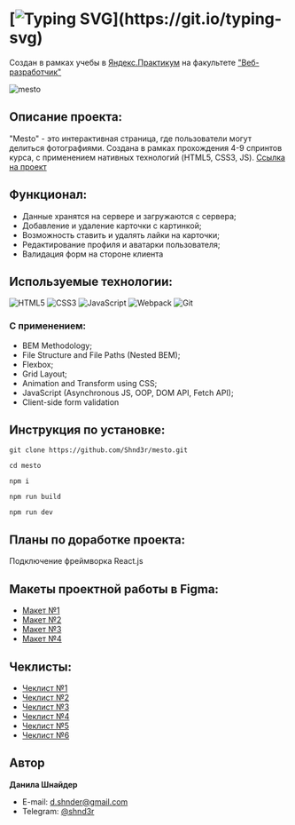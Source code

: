 # [![Typing SVG](https://readme-typing-svg.demolab.com?font=Fira+Code&size=30&pause=1000&width=435&lines=Проект:+"Mesto")](https://git.io/typing-svg)
Создан в рамках учебы в [Яндекс.Практикум](https://practicum.yandex.ru/) на факультете ["Веб-разработчик"](https://practicum.yandex.ru/web/)

![mesto](https://github.com/ShnaiderDanila/mesto/assets/116545792/dd7820e6-2f25-4324-bceb-1c8b58348572)

## Описание проекта:
"Mesto" - это интерактивная страница, где пользователи могут делиться фотографиями. Создана в рамках прохождения 4-9 спринтов курса, с применением нативных технологий (HTML5, CSS3, JS).
[Ссылка на проект](https://shnaiderdanila.github.io/mesto/) 

## Функционал:
* Данные хранятся на сервере и загружаются с сервера;
* Добавление и удаление карточки с картинкой;
* Возможность ставить и удалять лайки на карточки;
* Редактирование профиля и аватарки пользователя;
* Валидация форм на стороне клиента

## Используемые технологии:
![HTML5](https://img.shields.io/badge/html5-%23E34F26.svg?style=for-the-badge&logo=html5&logoColor=white) 
![CSS3](https://img.shields.io/badge/css3-%231572B6.svg?style=for-the-badge&logo=css3&logoColor=white)
![JavaScript](https://img.shields.io/badge/javascript-%23323330.svg?style=for-the-badge&logo=javascript&logoColor=%23F7DF1E)
![Webpack](https://img.shields.io/badge/webpack-%238DD6F9.svg?style=for-the-badge&logo=webpack&logoColor=black)
![Git](https://img.shields.io/badge/git-%23F05033.svg?style=for-the-badge&logo=git&logoColor=white)

### С применением:
* BEM Methodology;
* File Structure and File Paths (Nested BEM);
* Flexbox;
* Grid Layout;
* Animation and Transform using CSS;
* JavaScript (Asynchronous JS, OOP, DOM API, Fetch API);
* Client-side form validation

## Инструкция по установке: 

```
git clone https://github.com/Shnd3r/mesto.git

cd mesto

npm i

npm run build

npm run dev
```

## Планы по доработке проекта:
Подключение фреймворка React.js

## Макеты проектной работы в Figma:
- [Макет №1](https://www.figma.com/file/2cn9N9jSkmxD84oJik7xL7/JavaScript.-Sprint-4?node-id=0%3A1)
- [Макет №2](https://www.figma.com/file/bjyvbKKJN2naO0ucURl2Z0/JavaScript.-Sprint-5?type=design&node-id=0-1&t=7NtishAeRIUPj7SZ-0)
- [Макет №3](https://www.figma.com/file/kRVLKwYG3d1HGLvh7JFWRT/JavaScript.-Sprint-6?type=design&node-id=0-1&t=mjoomtzG4YVpYRpI-0)
- [Макет №4](https://www.figma.com/file/PSdQFRHoxXJFs2FH8IXViF/JavaScript.-Sprint-9?type=design&node-id=0-1&t=EzdD97fqcu0FdFyF-0)

## Чеклисты:
- [Чеклист №1](https://code.s3.yandex.net/web-developer/checklists-pdf/new-program/checklist-4.pdf)
- [Чеклист №2](https://code.s3.yandex.net/web-developer/checklists-pdf/new-program/checklist-5.pdf)
- [Чеклист №3](https://code.s3.yandex.net/web-developer/checklists-pdf/new-program/checklist-6.pdf)
- [Чеклист №4](https://code.s3.yandex.net/web-developer/checklists-pdf/new-program/checklist-7.pdf)
- [Чеклист №5](https://code.s3.yandex.net/web-developer/checklists-pdf/new-program/checklist-8.pdf)
- [Чеклист №6](https://code.s3.yandex.net/web-developer/checklists-pdf/new-program/checklist-9.pdf)
  
## Автор

**Данила Шнайдер**

- E-mail: [d.shnder@gmail.com](mailto:d.shnder@gmail.com)
- Telegram: [@shnd3r](https://t.me/shnd3r)


